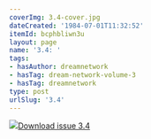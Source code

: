 ```yaml
---
coverImg: 3.4-cover.jpg
dateCreated: '1984-07-01T11:32:52'
itemId: bcphbliwn3u
layout: page
name: '3.4: '
tags:
- hasAuthor: dreamnetwork
- hasTag: dream-network-volume-3
- hasTag: dreamnetwork
type: post
urlSlug: '3.4'
---
```

<img class="card-journal-img" src="../images/3.4-rect.jpg"/><a href="../files/pdfs/Volume_3/3.4-The-Dream-Network_Volume-3_No-4.pdf" download="">Download issue 3.4</a>
